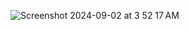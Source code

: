 ![Screenshot 2024-09-02 at 3 52 17 AM](https://github.com/user-attachments/assets/9b5014f2-d1ab-49cf-a1b4-6a21311a7ed5)
